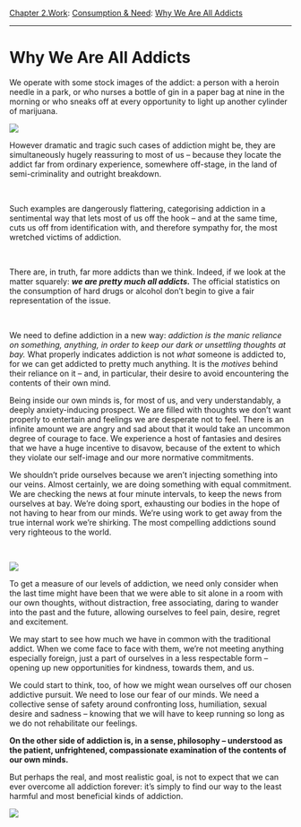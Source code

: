 [Chapter 2.Work](https://www.theschooloflife.com/thebookoflife/category/work/): [Consumption & Need](https://www.theschooloflife.com/thebookoflife/category/work/consumption-and-need/): [Why We Are All Addicts](https://www.theschooloflife.com/thebookoflife/why-we-are-all-addicts/)

* * *

# Why We Are All Addicts

We operate with some stock images of the addict: a person with a heroin needle in a park, or who nurses a bottle of gin in a paper bag at nine in the morning or who sneaks off at every opportunity to light up another cylinder of marijuana.

**![](https://s-media-cache-ak0.pinimg.com/originals/2f/f6/fd/2ff6fd2f11cfaad74678bd3429d71c49.jpg)**

However dramatic and tragic such cases of addiction might be, they are simultaneously hugely reassuring to most of us – because they locate the addict far from ordinary experience, somewhere off-stage, in the land of semi-criminality and outright breakdown.

**&nbsp;**

Such examples are dangerously flattering, categorising addiction in a sentimental way that lets most of us off the hook – and at the same time, cuts us off from identification with, and therefore sympathy for, the most wretched victims of addiction.

**&nbsp;**

There are, in truth, far more addicts than we think. Indeed, if we look at the matter squarely: **_we are pretty much all addicts._** The official statistics on the consumption of hard drugs or alcohol don’t begin to give a fair representation of the issue.

**&nbsp;**

We need to define addiction in a new way: _addiction is the manic reliance on something, anything, in order to keep our dark or unsettling thoughts at bay._ What properly indicates addiction is not _what_ someone is addicted to, for we can get addicted to pretty much anything. It is the _motives_ behind their reliance on it – and, in particular, their desire to avoid encountering the contents of their own mind.

Being inside our own minds is, for most of us, and very understandably, a deeply anxiety-inducing prospect. We are filled with thoughts we don’t want properly to entertain and feelings we are desperate not to feel. There is an infinite amount we are angry and sad about that it would take an uncommon degree of courage to face. We experience a host of fantasies and desires that we have a huge incentive to disavow, because of the extent to which they violate our self-image and our more normative commitments.

We shouldn’t pride ourselves because we aren’t injecting something into our veins. Almost certainly, we are doing something with equal commitment. We are checking the news at four minute intervals, to keep the news from ourselves at bay. We’re doing sport, exhausting our bodies in the hope of not having to hear from our minds. We’re using work to get away from the true internal work we’re shirking. The most compelling addictions sound very righteous to the world.

**&nbsp;**

![](http://s3.amazonaws.com/cme_public_images/www_livestrong_com/photos.demandstudios.com/getty/article/64/75/475633667_XS.jpg)

To get a measure of our levels of addiction, we need only consider when the last time might have been that we were able to sit alone in a room with our own thoughts, without distraction, free associating, daring to wander into the past and the future, allowing ourselves to feel pain, desire, regret and excitement.

We may start to see how much we have in common with the traditional addict. When we come face to face with them, we’re not meeting anything especially foreign, just a part of ourselves in a less respectable form – opening up new opportunities for kindness, towards them, and us.

We could start to think, too, of how we might wean ourselves off our chosen addictive pursuit. We need to lose our fear of our minds. We need a collective sense of safety around confronting loss, humiliation, sexual desire and sadness – knowing that we will have to keep running so long as we do not rehabilitate our feelings.

**On the other side of addiction is, in a sense, philosophy – understood as the patient, unfrightened, compassionate examination of the contents of our own minds.**

But perhaps the real, and most realistic goal, is not to expect that we can ever overcome all addiction forever: it’s simply to find our way to the least harmful and most beneficial kinds of addiction.

[![](https://img.youtube.com/vi/f55QO2isoKM/0.jpg)](https://www.youtube.com/embed/f55QO2isoKM?ecver=2 '')
